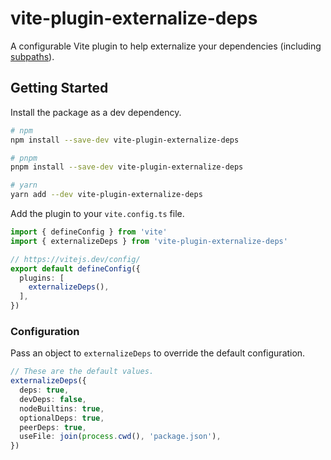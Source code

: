 # vite-plugin-externalize-deps

A configurable Vite plugin to help externalize your dependencies (including [subpaths](https://nodejs.org/api/packages.html#subpath-patterns)).

## Getting Started

Install the package as a dev dependency.

```sh
# npm
npm install --save-dev vite-plugin-externalize-deps

# pnpm
pnpm install --save-dev vite-plugin-externalize-deps

# yarn
yarn add --dev vite-plugin-externalize-deps
```

Add the plugin to your `vite.config.ts` file.

```ts
import { defineConfig } from 'vite'
import { externalizeDeps } from 'vite-plugin-externalize-deps'

// https://vitejs.dev/config/
export default defineConfig({
  plugins: [
    externalizeDeps(),
  ],
})
```

### Configuration

Pass an object to `externalizeDeps` to override the default configuration.

```ts
// These are the default values.
externalizeDeps({
  deps: true,
  devDeps: false,
  nodeBuiltins: true,
  optionalDeps: true,
  peerDeps: true,
  useFile: join(process.cwd(), 'package.json'),
})
```
